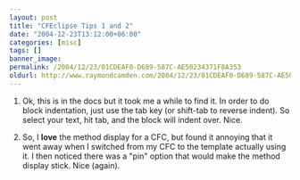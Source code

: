 ```yaml
---
layout: post
title: "CFEclipse Tips 1 and 2"
date: "2004-12-23T13:12:00+06:00"
categories: [misc]
tags: []
banner_image: 
permalink: /2004/12/23/01CDEAF0-D689-587C-AE50234371F8A353
oldurl: http://www.raymondcamden.com/2004/12/23/01CDEAF0-D689-587C-AE50234371F8A353
---
```


1) Ok, this is in the docs but it took me a while to find it. In order to do block indentation, just use the tab key (or shift-tab to reverse indent). So select your text, hit tab, and the block will indent over. Nice. 

2) So, I <b>love</b> the method display for a CFC, but found it annoying that it went away when I switched from my CFC to the template actually using it. I then noticed there was a "pin" option that would make the method display stick. Nice (again).